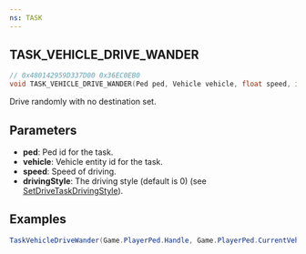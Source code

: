 ```yaml
---
ns: TASK
---
```

## TASK_VEHICLE_DRIVE_WANDER

```c
// 0x480142959D337D00 0x36EC0EB0
void TASK_VEHICLE_DRIVE_WANDER(Ped ped, Vehicle vehicle, float speed, int drivingStyle);
```

Drive randomly with no destination set.

## Parameters
* **ped**: Ped id for the task.
* **vehicle**: Vehicle entity id for the task.
* **speed**: Speed of driving.
* **drivingStyle**: The driving style (default is 0) (see [SetDriveTaskDrivingStyle](#_0xDACE1BE37D88AF67)).

## Examples
```cs
TaskVehicleDriveWander(Game.PlayerPed.Handle, Game.PlayerPed.CurrentVehicle.Handle, 60f, 447);
```
